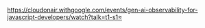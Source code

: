 https://cloudonair.withgoogle.com/events/gen-ai-observability-for-javascript-developers/watch?talk=t1-s1≈
